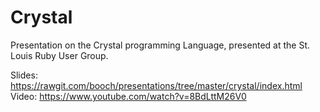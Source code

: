 Crystal
=======

Presentation on the Crystal programming Language, presented at the St. Louis Ruby User Group.

Slides: https://rawgit.com/booch/presentations/tree/master/crystal/index.html
Video: https://www.youtube.com/watch?v=8BdLttM26V0
